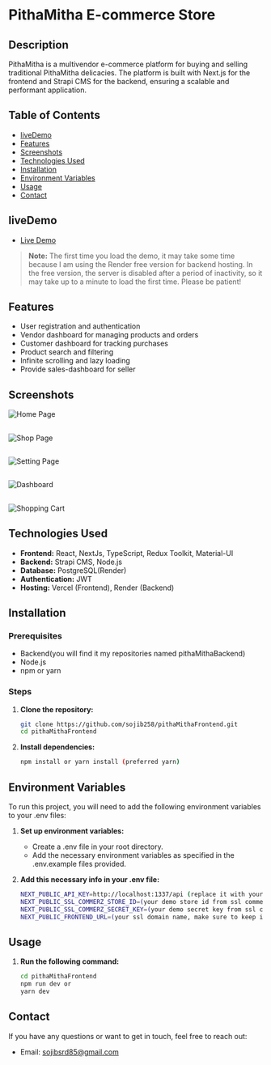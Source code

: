# PithaMitha E-commerce Store

## Description
PithaMitha is a multivendor e-commerce platform for buying and selling traditional PithaMitha delicacies. The platform is built with Next.js for the frontend and Strapi CMS for the backend, ensuring a scalable and performant application.

## Table of Contents
- [liveDemo](#liveDemo)
- [Features](#features)
- [Screenshots](#screenshots)
- [Technologies Used](#technologies-used)
- [Installation](#installation)
- [Environment Variables](#environment-variables)
- [Usage](#usage)
- [Contact](#contact)

## liveDemo
- [Live Demo](https://pitha-mitha-frontend.vercel.app/)

> **Note:** The first time you load the demo, it may take some time because I am using the Render free version for backend hosting. In the free version, the server is disabled after a period of inactivity, so it may take up to a minute to load the first time. Please be patient!

## Features
- User registration and authentication
- Vendor dashboard for managing products and orders
- Customer dashboard for tracking purchases
- Product search and filtering
- Infinite scrolling and lazy loading
- Provide sales-dashboard for seller

## Screenshots
![Home Page](https://github.com/sojib258/pithaMithaFrontend/assets/77184269/55fcf0d1-8344-45aa-a3ee-434f9d6e5f5d)



##


![Shop Page](https://github.com/sojib258/pithaMithaFrontend/assets/77184269/c13f4c6e-1dd6-46e2-ab02-27f929966faf)



##



![Setting Page](https://github.com/sojib258/pithaMithaFrontend/assets/77184269/8d804cbc-9497-4792-9c99-89514e495495)



##



![Dashboard](https://github.com/sojib258/pithaMithaFrontend/assets/77184269/080e8b65-6456-4572-bebc-4a7cb75c81d5)



##



![Shopping Cart](https://github.com/sojib258/pithaMithaFrontend/assets/77184269/4912a0f1-987e-4edc-989b-d61781b65a8b)


## Technologies Used
- **Frontend:** React, NextJs, TypeScript, Redux Toolkit, Material-UI
- **Backend:** Strapi CMS, Node.js
- **Database:** PostgreSQL(Render)
- **Authentication:** JWT
- **Hosting:** Vercel (Frontend), Render (Backend)

## Installation

### Prerequisites
- Backend(you will find it my repositories named pithaMithaBackend)
- Node.js
- npm or yarn


### Steps
1. **Clone the repository:**
   ```bash
   git clone https://github.com/sojib258/pithaMithaFrontend.git
   cd pithaMithaFrontend

   
2. **Install dependencies:**
   ```bash
   npm install or yarn install (preferred yarn)


## Environment Variables
To run this project, you will need to add the following environment variables to your .env files:

1. **Set up environment variables:**
   - Create a .env file in your root directory.
   - Add the necessary environment variables as specified in the .env.example files provided.

2. **Add this necessary info in your .env file:**
   ```bash
   NEXT_PUBLIC_API_KEY=http://localhost:1337/api (replace it with your backend api)
   NEXT_PUBLIC_SSL_COMMERZ_STORE_ID=(your demo store id from ssl commerz)
   NEXT_PUBLIC_SSL_COMMERZ_SECRET_KEY=(your demo secret key from ssl commerz)
   NEXT_PUBLIC_FRONTEND_URL=(your ssl domain name, make sure to keep it your frontend server url like-http://localhost:3000 )


## Usage

1. **Run the following command:**
   ```bash
   cd pithaMithaFrontend
   npm run dev or
   yarn dev

## Contact
If you have any questions or want to get in touch, feel free to reach out:
 - Email: sojibsrd85@gmail.com

